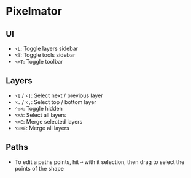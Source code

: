 # Pixelmator

## UI

- `⌥L`: Toggle layers sidebar
- `⌥T`: Toggle tools sidebar
- `⌥⌘T`: Toggle toolbar

## Layers

- `⌥[` / `⌥]`: Select next / previous layer
- `⌥.` / `⌥,`: Select top / bottom layer
- `⌃⇧⌘`: Toggle hidden
- `⌥⌘A`: Select all layers
- `⌥⌘E`: Merge selected layers
- `⌥⇧⌘E`: Merge all layers

## Paths

- To edit a paths points, hit `↩` with it selection, then drag to select the points of the shape
